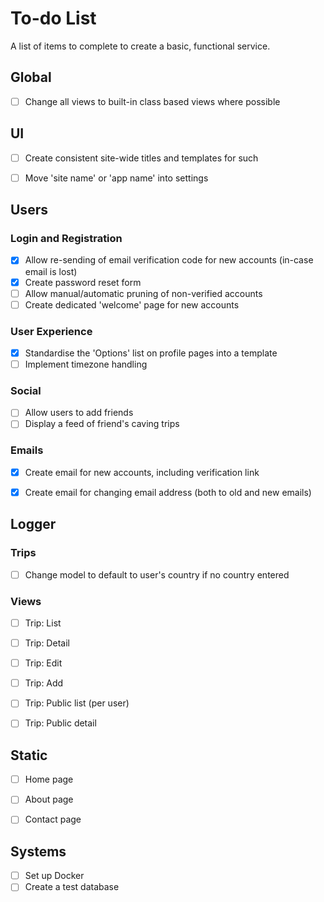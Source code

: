 # To-do List
A list of items to complete to create a basic, functional service.

## Global
- [ ] Change all views to built-in class based views where possible


## UI
- [ ] Create consistent site-wide titles and templates for such
- [ ] Move 'site name' or 'app name' into settings


## Users
### Login and Registration
- [X] Allow re-sending of email verification code for new accounts (in-case email is lost)
- [X] Create password reset form
- [ ] Allow manual/automatic pruning of non-verified accounts
- [ ] Create dedicated 'welcome' page for new accounts

### User Experience
- [X] Standardise the 'Options' list on profile pages into a template
- [ ] Implement timezone handling

### Social
- [ ] Allow users to add friends
- [ ] Display a feed of friend's caving trips

### Emails
- [X] Create email for new accounts, including verification link
- [X] Create email for changing email address (both to old and new emails)


## Logger
### Trips
- [ ] Change model to default to user's country if no country entered

### Views
- [ ] Trip: List
- [ ] Trip: Detail
- [ ] Trip: Edit
- [ ] Trip: Add
- [ ] Trip: Public list (per user)
- [ ] Trip: Public detail


## Static
- [ ] Home page
- [ ] About page
- [ ] Contact page


## Systems
- [ ] Set up Docker
- [ ] Create a test database
